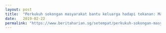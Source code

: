 ```yaml
---
layout: post
title:  "Perkukuh sokongan masyarakat bantu keluarga hadapi tekanan: Masagos"
date:   2019-02-22
permalink: "https://www.beritaharian.sg/setempat/perkukuh-sokongan-masyarakat-bantu-keluarga-hadapi-tekanan-masagos"
---
```

